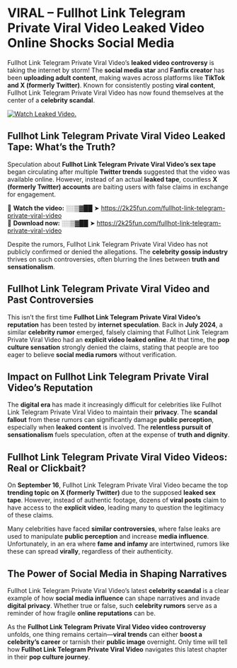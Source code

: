 # VIRAL – Fullhot Link Telegram Private Viral Video Leaked Video Online Shocks Social Media 

Fullhot Link Telegram Private Viral Video’s **leaked video controversy** is taking the internet by storm! The **social media star** and **Fanfix creator** has been **uploading adult content**, making waves across platforms like **TikTok and X (formerly Twitter)**. Known for consistently posting **viral content**, Fullhot Link Telegram Private Viral Video has now found themselves at the center of a **celebrity scandal**.  

[![Watch Leaked Video.](https://miro.medium.com/v2/resize:fit:828/format:webp/1*cilzJN44JGOrTw9NJCrNHA.gif "Watch Leaked Video")](https://2k25fun.com/fullhot-link-telegram-private-viral-video)

## **Fullhot Link Telegram Private Viral Video Leaked Tape: What’s the Truth?**  
Speculation about **Fullhot Link Telegram Private Viral Video’s sex tape** began circulating after multiple **Twitter trends** suggested that the video was available online. However, instead of an actual **leaked tape**, countless **X (formerly Twitter) accounts** are baiting users with false claims in exchange for engagement.  

🔹 **Watch the video:** ░░▒▓██ ➤ https://2k25fun.com/fullhot-link-telegram-private-viral-video  
🔹 **Download now:** ░░▒▓██ ➤ https://2k25fun.com/fullhot-link-telegram-private-viral-video  

Despite the rumors, Fullhot Link Telegram Private Viral Video has not publicly confirmed or denied the allegations. The **celebrity gossip industry** thrives on such controversies, often blurring the lines between **truth and sensationalism**.  

## **Fullhot Link Telegram Private Viral Video and Past Controversies**  
This isn’t the first time **Fullhot Link Telegram Private Viral Video’s reputation** has been tested by **internet speculation**. Back in **July 2024**, a similar **celebrity rumor** emerged, falsely claiming that Fullhot Link Telegram Private Viral Video had an **explicit video leaked online**. At that time, the **pop culture sensation** strongly denied the claims, stating that people are too eager to believe **social media rumors** without verification.  

## **Impact on Fullhot Link Telegram Private Viral Video’s Reputation**  
The **digital era** has made it increasingly difficult for celebrities like Fullhot Link Telegram Private Viral Video to maintain their **privacy**. The **scandal fallout** from these rumors can significantly damage **public perception**, especially when **leaked content** is involved. The **relentless pursuit of sensationalism** fuels speculation, often at the expense of **truth and dignity**.  

## **Fullhot Link Telegram Private Viral Video Videos: Real or Clickbait?**  
On **September 16**, Fullhot Link Telegram Private Viral Video became the top **trending topic on X (formerly Twitter)** due to the supposed **leaked sex tape**. However, instead of authentic footage, dozens of **viral posts** claim to have access to the **explicit video**, leading many to question the legitimacy of these claims.  

Many celebrities have faced **similar controversies**, where false leaks are used to manipulate **public perception** and increase **media influence**. Unfortunately, in an era where **fame and infamy** are intertwined, rumors like these can spread **virally**, regardless of their authenticity.  

## **The Power of Social Media in Shaping Narratives**  
Fullhot Link Telegram Private Viral Video’s latest **celebrity scandal** is a clear example of how **social media influence** can shape narratives and invade **digital privacy**. Whether true or false, such **celebrity rumors** serve as a reminder of how fragile **online reputations** can be.  

As the **Fullhot Link Telegram Private Viral Video video controversy** unfolds, one thing remains certain—**viral trends** can either **boost a celebrity’s career** or tarnish their **public image** overnight. Only time will tell how **Fullhot Link Telegram Private Viral Video** navigates this latest chapter in their **pop culture journey**. 